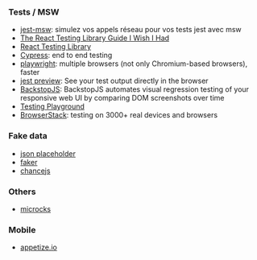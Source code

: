### Tests / MSW

- [jest-msw](https://delicious-insights.com/fr/articles/jest-msw/): simulez vos appels réseau pour vos tests jest avec msw
- [The React Testing Library Guide I Wish I Had](https://blog.theodo.com/2021/12/react-testing-library-guide/)
- [React Testing Library](https://testing-library.com/docs/react-testing-library/intro/)
- [Cypress](https://www.cypress.io/): end to end testing
- [playwright](https://playwright.dev/): multiple browsers (not only Chromium-based browsers), faster
- [jest preview](https://www.jest-preview.com/docs/getting-started/intro/): See your test output directly in the browser
- [BackstopJS](https://github.com/garris/BackstopJS): BackstopJS automates visual regression testing of your responsive web UI by comparing DOM screenshots over time
- [Testing Playground](https://testing-playground.com/)
- [BrowserStack](https://www.browserstack.com/): testing on 3000+ real devices and browsers

### Fake data

- [json placeholder](https://jsonplaceholder.typicode.com/)
- [faker](https://fakerjs.dev/)
- [chancejs](https://chancejs.com/)


### Others

- [microcks](https://microcks.io/documentation/getting-started/)


### Mobile

- [appetize.io](https://appetize.io/)
